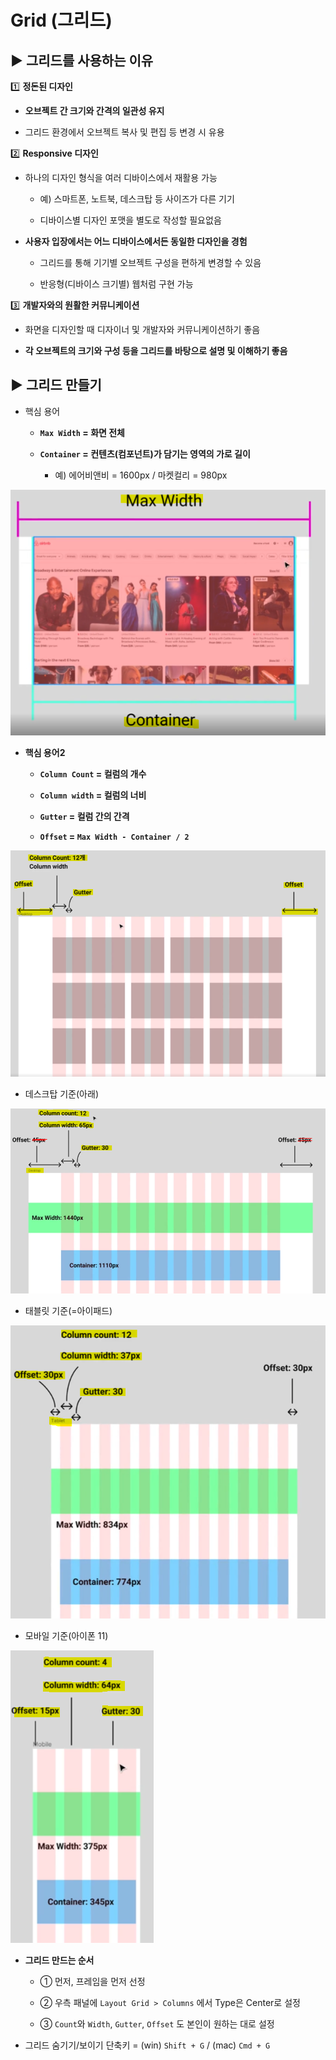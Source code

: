# Grid (그리드)

## ▶ 그리드를 사용하는 이유

1️⃣ **정돈된 디자인**

* **오브젝트 간 크기와 간격의 일관성 유지**

* 그리드 환경에서 오브젝트 복사 및 편집 등 변경 시 유용

2️⃣ **Responsive 디자인**

* 하나의 디자인 형식을 여러 디바이스에서 재활용 가능
  
  * 예) 스마트폰, 노트북, 데스크탑 등 사이즈가 다른 기기
  
  * 디바이스별 디자인 포맷을 별도로 작성할 필요없음

* **사용자 입장에서는 어느 디바이스에서든 동일한 디자인을 경험**
  
  * 그리드를 통해 기기별 오브젝트 구성을 편하게 변경할 수 있음
  
  * 반응형(디바이스 크기별) 웹처럼 구현 가능

3️⃣ **개발자와의 원활한 커뮤니케이션**

* 화면을 디자인할 때 디자이너 및 개발자와 커뮤니케이션하기 좋음

* **각 오브젝트의 크기와 구성 등을 그리드를 바탕으로 설명 및 이해하기 좋음**

## ▶ 그리드 만들기

* 핵심 용어
  
  * **`Max Width` = 화면 전체**
  
  * **`Container` = 컨텐츠(컴포넌트)가 담기는 영역의 가로 길이**
    
    * 예) 에어비앤비 = 1600px / 마켓컬리 = 980px

![](grid_assets/2022-11-24-01-33-38-image.png)

* **핵심 용어2**
  
  * **`Column Count` = 컬럼의 개수**
  
  * **`Column width` = 컬럼의 너비**
  
  * **`Gutter` = 컬럼 간의 간격**
  
  * **`Offset` = `Max Width - Container / 2`**

![](grid_assets/2022-11-24-01-38-14-image.png)

* 데스크탑 기준(아래)

![](grid_assets/2022-11-24-01-41-08-image.png)

* 태블릿 기준(=아이패드)

![](grid_assets/2022-11-24-01-41-47-image.png)

* 모바일 기준(아이폰 11)

![](grid_assets/2022-11-24-01-42-37-image.png)

* **그리드 만드는 순서**
  
  * ① 먼저, 프레임을 먼저 선정
  
  * ② 우측 패널에 `Layout Grid > Columns` 에서 Type은 Center로 설정
  
  * ③ `Count`와 `Width`, `Gutter`, `Offset` 도 본인이 원하는 대로 설정

* 그리드 숨기기/보이기 단축키 = (win) `Shift + G` / (mac) `Cmd + G`


